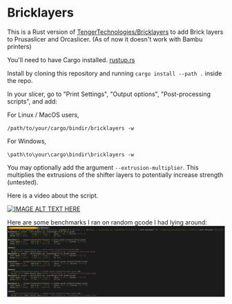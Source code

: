 # Bricklayers
This is a Rust version of [TengerTechnologies/Bricklayers](https://github.com/TengerTechnologies/Bricklayers) to add Brick layers to Prusaslicer and Orcaslicer.
(As of now it doesn't work with Bambu printers)

You'll need to have Cargo installed. [rustup.rs](https://rustup.rs)

Install by cloning this repository and running `cargo install --path .` inside the repo.

<!-- Alternatively, download a release for your platform from Releases. -->

In your slicer, go to "Print Settings", "Output options", "Post-processing scripts", and add:

For Linux / MacOS users,
```
/path/to/your/cargo/bindir/bricklayers -w
```

For Windows,
```
\path\to\your\cargo\bindir\bricklayers -w
```

You may optionally add the argument `--extrusion-multiplier`. This multiplies the extrusions of the shifter layers to potentially increase strength (untested).

Here is a video about the script.

[![IMAGE ALT TEXT HERE](https://img.youtube.com/vi/EqRdQOoK5hc/0.jpg)](https://www.youtube.com/watch?v=EqRdQOoK5hc)

Here are some benchmarks I ran on random gcode I had lying around:
![screenshot showing benchmark results](./benchmarks/20250125.png)
